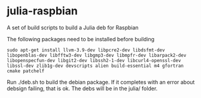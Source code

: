 # julia-raspbian

A set of build scripts to build a Julia deb for Raspbian

The following packages need to be installed before building

`sudo apt-get install llvm-3.9-dev libpcre2-dev libdsfmt-dev libopenblas-dev libfftw3-dev libgmp3-dev libmpfr-dev libarpack2-dev libopenspecfun-dev libgit2-dev libssh2-1-dev libcurl4-openssl-dev libssl-dev zlib1g-dev devscripts alien build-essential m4 gfortran cmake patchelf`

Run ./deb.sh to build the debian package. If it completes with an
error about debsign failing, that is ok. The debs will be in the
julia/ folder.